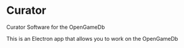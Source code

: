 # Curator
Curator Software for the OpenGameDb

This is an Electron app that allows you to work on the OpenGameDb
